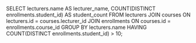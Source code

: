 SELECT lecturers.name AS lecturer_name, COUNT(DISTINCT enrollments.student_id) AS student_count
FROM lecturers
JOIN courses ON lecturers.id = courses.lecturer_id
JOIN enrollments ON courses.id = enrollments.course_id
GROUP BY lecturers.name
HAVING COUNT(DISTINCT enrollments.student_id) > 10;
